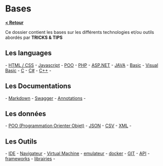 # Bases

**[< Retour](../README.md)**

Ce dossier contient les bases sur les différents technologies et/ou outils abordés par **TRICKS & TIPS**

## Les languages

 \- [HTML / CSS](code/html-css.md)
 \- [Javascript](code/javascript.md)
 \- [POO](code/poo.md)
 \- [PHP](code/php.md)
 \- [ASP.NET](code/aspdotnet.md)
 \- [JAVA](code/java.md)
 \- [Basic](code/basic.md)
 \- [Visual Basic](code/vb.md)
 \- [C](code/c.md)
 \- [C#](code/csharp.md)
 \- [C++](code/cpp.md) -

## Les Documentations

 \- [Markdown](docs/markdown.md)
 \- [Swagger](docs/swagger.md)
 \- [Annotations](docs/annotation.md) -

 ## Les données
 \- [POO (Programmation Orienter Objet)](data/poo.md)
 \- [JSON](data/json.md)
 \- [CSV](data/csv.md)
 \- [XML](data/xml.md) -

## Les Outils
 \- [IDE](tools/ide.md)
 \- [Navigateur](tools/navigator.md)
 \- [Virtual Machine](tools/vm.md)
 \- [emulateur](etools/mulator.md)
 \- [docker](tools/docker.md)
 \- [GIT](tools/git.md)
 \- [API](tools/api.md)
 \- [frameworks](tools/framework.md)
 \- [librairies](tools/library.md) -

